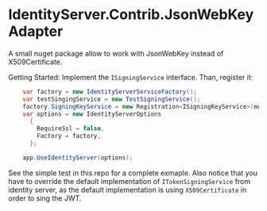 # IdentityServer.Contrib.JsonWebKeyAdapter
A small nuget package allow to work with JsonWebKey instead of X509Certificate.

Getting Started:
Implement the ```ISigningService``` interface. Than, register it:

```csharp
    var factory = new IdentityServerServiceFactory();
    var testSingingService = new TestSigningService();
    factory.SigningKeyService = new Registration<ISigningKeyService>(new SigningKeyService(testSingingService));
    var options = new IdentityServerOptions
      {
        RequireSsl = false,
        Factory = factory,
      };

    app.UseIdentityServer(options);
```

See the simple test in this repo for a complete exmaple.
Also notice that you have to override the default implementation of ```ITokenSigningService``` from identity server, as the default implementation is using ```X509Certificate``` in order to sing the JWT.
